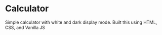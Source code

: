 # Calculator
Simple calculator with white and dark display mode. Built this using HTML, CSS, and Vanilla JS 